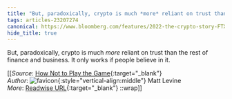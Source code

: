 ```yaml
---
title: "But, paradoxically, crypto is much *more* reliant on trust than ..."
tags: articles-23207274
canonical: https://www.bloomberg.com/features/2022-the-crypto-story-FTX-collapse-matt-levine/
hide_title: true
---
```


But, paradoxically, crypto is much *more* reliant on trust than the rest of finance and business. It only works if people believe in it.


[[_Source_: [How Not to Play the Game](https://www.bloomberg.com/features/2022-the-crypto-story-FTX-collapse-matt-levine/){:target="_blank"}<br>
_Author_: ![favicon](https://s2.googleusercontent.com/s2/favicons?domain=www.bloomberg.com){:style="vertical-align:middle"} Matt Levine<br>
_More_: [Readwise URL](https://readwise.io/open/454989798){:target="_blank"}
::wrap]]